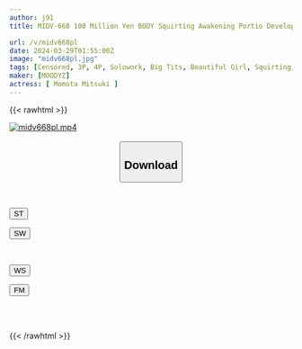 ```yaml
---
author: j91
title: MIDV-668 100 Million Yen BODY Squirting Awakening Portio Development Oil Massage Mitsuki Momota

url: /v/midv668pl
date: 2024-03-29T01:55:00Z
image: "midv668pl.jpg"
tags: [Censored, 3P, 4P, Solowork, Big Tits, Beautiful Girl, Squirting,Cervix	]
maker: [MOODYZ]
actress: [ Momota Mitsuki ]
---
```



{{< rawhtml >}}

<div class="video" data-videoid="jW8zJKAgrzszj7o">
    <a href="javascript:;">
        <img src="/v/midv668pl/midv668pl.jpg" width="WIDTH" height="HEIGHT" alt="midv668pl.mp4" loading="lazy">
    </a>
</div>

<script type="text/javascript" src="https://j91.asia/asset/on-demand-st.js"></script>

<br>
  <link rel="stylesheet" href="https://j91.asia/asset/bs5.css">
  
  <center>
  <button class="btn btn-primary" type="button" data-bs-toggle="collapse" data-bs-target=".multi-collapse" aria-expanded="false" aria-controls="multiCollapseExample1 multiCollapseExample2"><h2>Download</h2></button></center>
</p>
<div class="row">
  <div class="col">
    <div class="collapse multi-collapse" id="multiCollapseExample1">
      <div class="card card-body">
	      	      <br>
<div class="buttons">  
<p><a href="https://streamtape.to/v/jW8zJKAgrzszj7o" target="_blank"><button class="btn-hover color-3"><i class="fa fa-download"></i> ST</button></a></p>
<p><a href="https://asnwish.com/9gswldeeh8xk" target="_blank"><button class="btn-hover color-2"><i class="fa fa-download"></i> SW</button></a></p></div>
    </div>
  </div>
</div>
  <div class="col">
    <div class="collapse multi-collapse" id="multiCollapseExample2">
      <div class="card card-body">
	      <br>
<div class="buttons">
<p><a href="https://wolfstream.tv/ibzhdcwd2jrw"><button class="btn-hover color-9"><i class="fa fa-download"></i> WS</button></a></p>
<p><a href="https://filemoon.sx/d/11nb3dqf2d8e"><button class="btn-hover color-8"><i class="fa fa-download"></i> FM</button></a></p></div>
<br><br>
      </div>
    </div>
  </div>
</div>

{{< /rawhtml >}}